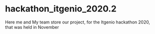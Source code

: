 # hackathon_itgenio_2020.2
Here me and My team store our project, for the Itgenio hackathon 2020, that was held in November
